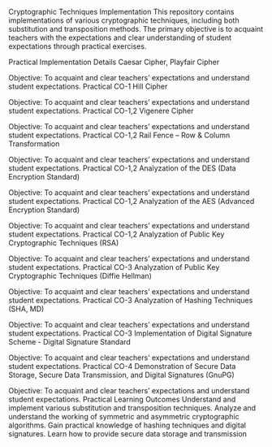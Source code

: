 Cryptographic Techniques Implementation
This repository contains implementations of various cryptographic techniques, including both substitution and transposition methods. The primary objective is to acquaint teachers with the expectations and clear understanding of student expectations through practical exercises.

Practical Implementation Details
Caesar Cipher, Playfair Cipher

Objective: To acquaint and clear teachers’ expectations and understand student expectations.
Practical CO-1
Hill Cipher

Objective: To acquaint and clear teachers’ expectations and understand student expectations.
Practical CO-1,2
Vigenere Cipher

Objective: To acquaint and clear teachers’ expectations and understand student expectations.
Practical CO-1,2
Rail Fence – Row & Column Transformation

Objective: To acquaint and clear teachers’ expectations and understand student expectations.
Practical CO-1,2
Analyzation of the DES (Data Encryption Standard)

Objective: To acquaint and clear teachers’ expectations and understand student expectations.
Practical CO-1,2
Analyzation of the AES (Advanced Encryption Standard)

Objective: To acquaint and clear teachers’ expectations and understand student expectations.
Practical CO-1,2
Analyzation of Public Key Cryptographic Techniques (RSA)

Objective: To acquaint and clear teachers’ expectations and understand student expectations.
Practical CO-3
Analyzation of Public Key Cryptographic Techniques (Diffie Hellman)

Objective: To acquaint and clear teachers’ expectations and understand student expectations.
Practical CO-3
Analyzation of Hashing Techniques (SHA, MD)

Objective: To acquaint and clear teachers’ expectations and understand student expectations.
Practical CO-3
Implementation of Digital Signature Scheme - Digital Signature Standard

Objective: To acquaint and clear teachers’ expectations and understand student expectations.
Practical CO-4
Demonstration of Secure Data Storage, Secure Data Transmission, and Digital Signatures (GnuPG)

Objective: To acquaint and clear teachers’ expectations and understand student expectations.
Practical
Learning Outcomes
Understand and implement various substitution and transposition techniques.
Analyze and understand the working of symmetric and asymmetric cryptographic algorithms.
Gain practical knowledge of hashing techniques and digital signatures.
Learn how to provide secure data storage and transmission
